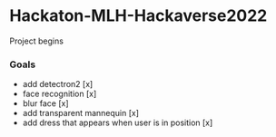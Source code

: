 # Hackaton-MLH-Hackaverse2022

<p> Project begins </p>

<h3> Goals </h3>
<ul>
<li> add detectron2 [x]</li>
<li> face recognition [x]</li>
<li> blur face [x]</li>
<li> add transparent mannequin [x]</li> 
<li> add dress that appears when user is in position [x]</li> 
</ul>
